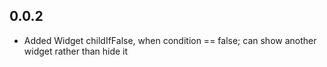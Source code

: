## 0.0.2

* Added Widget childIfFalse, when condition == false; can show another widget rather than hide it
